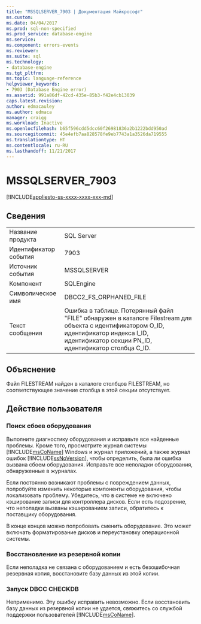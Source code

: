```yaml
---
title: "MSSQLSERVER_7903 | Документация Майкрософт"
ms.custom: 
ms.date: 04/04/2017
ms.prod: sql-non-specified
ms.prod_service: database-engine
ms.service: 
ms.component: errors-events
ms.reviewer: 
ms.suite: sql
ms.technology:
- database-engine
ms.tgt_pltfrm: 
ms.topic: language-reference
helpviewer_keywords:
- 7903 (Database Engine error)
ms.assetid: 991a86df-42cd-435e-85b3-f42e4cb13039
caps.latest.revision: 
author: edmacauley
ms.author: edmaca
manager: craigg
ms.workload: Inactive
ms.openlocfilehash: b65f596cdd5dcc60f26981836a2b1222bdd950ad
ms.sourcegitcommit: 45e4efb7aa828578fe9eb7743a1a3526da719555
ms.translationtype: HT
ms.contentlocale: ru-RU
ms.lasthandoff: 11/21/2017
---
```

# <a name="mssqlserver7903"></a>MSSQLSERVER_7903
[!INCLUDE[appliesto-ss-xxxx-xxxx-xxx-md](../../includes/appliesto-ss-xxxx-xxxx-xxx-md.md)]
  
## <a name="details"></a>Сведения  
  
|||  
|-|-|  
|Название продукта|SQL Server|  
|Идентификатор события|7903|  
|Источник события|MSSQLSERVER|  
|Компонент|SQLEngine|  
|Символическое имя|DBCC2_FS_ORPHANED_FILE|  
|Текст сообщения|Ошибка в таблице. Потерянный файл "FILE" обнаружен в каталоге Filestream для объекта с идентификатором O_ID, идентификатор индекса I_ID, идентификатор секции PN_ID, идентификатор столбца C_ID.|  
  
## <a name="explanation"></a>Объяснение  
Файл FILESTREAM найден в каталоге столбцов FILESTREAM, но соответствующее значение столбца в этой секции отсутствует.  
  
## <a name="user-action"></a>Действие пользователя  
  
### <a name="look-for-hardware-failure"></a>Поиск сбоев оборудования  
Выполните диагностику оборудования и исправьте все найденные проблемы. Кроме того, просмотрите журнал системы [!INCLUDE[msCoName](../../includes/msconame-md.md)] Windows и журнал приложений, а также журнал ошибок [!INCLUDE[ssNoVersion](../../includes/ssnoversion-md.md)], чтобы определить, была ли ошибка вызвана сбоем оборудования. Исправьте все неполадки оборудования, обнаруженные в журналах.  
  
Если постоянно возникают проблемы с повреждением данных, попробуйте изменить некоторые компоненты оборудования, чтобы локализовать проблему. Убедитесь, что в системе не включено кэширование записи для контроллера дисков. Если есть подозрение, что неполадки вызваны кэшированием записи, обратитесь к поставщику оборудования.  
  
В конце концов можно попробовать сменить оборудование. Это может включать форматирование дисков и переустановку операционной системы.  
  
### <a name="restore-from-backup"></a>Восстановление из резервной копии  
Если неполадка не связана с оборудованием и есть безошибочная резервная копия, восстановите базу данных из этой копии.  
  
### <a name="run-dbcc-checkdb"></a>Запуск DBCC CHECKDB  
Неприменимо. Эту ошибку исправить невозможно. Если восстановить базу данных из резервной копии не удается, свяжитесь со службой поддержки пользователей [!INCLUDE[msCoName](../../includes/msconame-md.md)].  
  
